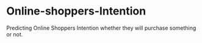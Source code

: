 # Online-shoppers-Intention
Predicting Online Shoppers Intention whether they will purchase something or not.
